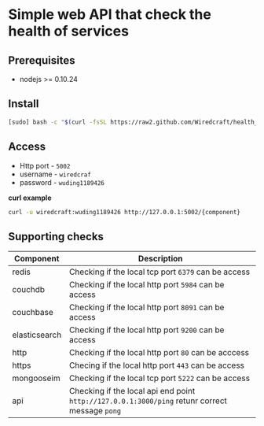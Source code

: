 # Simple web API that check the health of services

## Prerequisites
* nodejs >= 0.10.24

## Install
```bash
[sudo] bash -c "$(curl -fsSL https://raw2.github.com/Wiredcraft/health_api/master/install.sh)"
```

## Access
* Http port - `5002`
* username - `wiredcraf`
* password - `wuding1189426`

__curl example__

```bash
curl -u wiredcraft:wuding1189426 http://127.0.0.1:5002/{component}
```

## Supporting checks

Component | Description
--------- | -----------
redis     | Checking if the local tcp port `6379` can be access
couchdb   | Checking if the local http port `5984` can be access
couchbase | Checking if the local http port `8091` can be access
elasticsearch | Checking if the local http port `9200` can be access
http | Checking if the local http port `80` can be acccess
https | Checing if the local http port `443` can be access
mongooseim | Checking if the local tcp port `5222` can be access
api | Checking if the local api end point `http://127.0.0.1:3000/ping` retunr correct message `pong`
